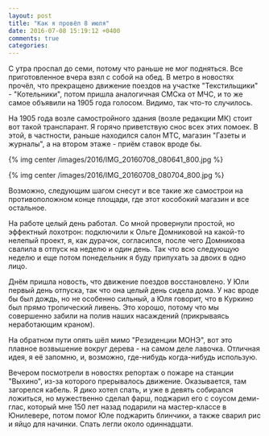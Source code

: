 ```yaml
---
layout: post
title: "Как я провёл 8 июля"
date: 2016-07-08 15:19:12 +0400
comments: true
categories: 
---
```

С утра проспал до семи, потому что раньше не мог подняться. Все приготовленное вчера взял с собой на обед. В метро в новостях прочёл, что прекращено движение поездов на участке "Текстильщики" - "Котельники", потом пришла аналогичная СМСка от МЧС, и то же самое объявили на 1905 года голосом. Видимо, так что-то случилось.

На 1905 года возле самостройного здания (возле редакции МК) стоит вот такой транспарант. Я горячо приветствую снос всех этих помоек. В этой, в частности, раньше находился салон МТС, магазин "Газеты и журналы", а на втором этаже - приём ставок вроде бы.

{% img center /images/2016/IMG_20160708_080641_800.jpg %}

{% img center /images/2016/IMG_20160708_080704_800.jpg %}

Возможно, следующим шагом снесут и все такие же самострои на противоположном конце площади, где этот кособокий магазин и все остальное.

На работе целый день работал. Со мной провернули простой, но эффектный лохотрон: подключили к Ольге Домниковой на какой-то нелепый проект, я, как дурачок, согласился, после чего Домникова свалила в отпуск на неделю и один день. Так что всю следующую неделю и еще потом понедельник я буду припухать за двоих в одно лицо.

Днём пришла новость, что движение поездов восстановлено. У Юли первый день отпуска, так что она целый день сидела дома. У нас вроде бы был дождь, но не особенно сильный, а Юля говорит, что в Куркино был прямо тропический ливень. Это хорошо, потому что мы совершенно забили на полив наших насаждений (прикрываясь неработающим краном).

На обратном пути опять шёл мимо "Резиденции МОНЭ", вот это плавное возвышение вокруг дерева - на самом деле лавочка. Отличная идея, я её запомню, и, возможно, где-нибудь когда-нибудь использую.


Вечером посмотрели в новостях репортаж о пожаре на станции "Выхино", из-за которого прерывалось движение. Оказывается, там загорелся кабель. Я дико хотел спать, и уже в девять собирался ложиться, но мужественно сделал фарш, поджарил его с соусом деми-глас, который мне 150 лет назад подарили на мастер-классе в Юнилевере, потом помог Юле поджарить блинчики, а также сварил рис и яйцо для начинки. Спать легли около одиннадцати.